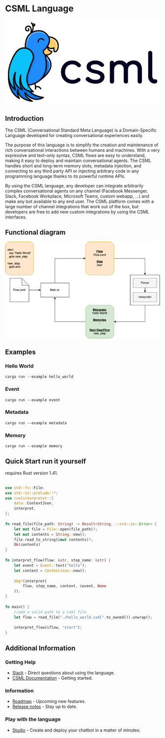 # CSML Language

![CSML logo](./images/csml-horizontal-whitebg-v3.png)

## Introduction

The CSML (Conversational Standard Meta Language) is a Domain-Specific Language developed for creating conversational experiences easily.

The purpose of this language is to simplify the creation and maintenance of rich conversational interactions between humans and machines. With a very expressive and text-only syntax, CSML flows are easy to understand, making it easy to deploy and maintain conversational agents. The CSML handles short and long-term memory slots, metadata injection, and connecting to any third party API or injecting arbitrary code in any programming language thanks to its powerful runtime APIs.

By using the CSML language, any developer can integrate arbitrarily complex conversational agents on any channel (Facebook Messenger, Slack, Facebook Workplace, Microsoft Teams, custom webapp, ...) and make any bot available to any end user. The CSML platform comes with a large number of channel integrations that work out of the box, but developers are free to add new custom integrations by using the CSML interfaces.

## Functional diagram

![diagram](./images/csml-interpreter.png)

## Examples

### Hello World

    cargo run --example hello_world

### Event

    cargo run --example event

### Metadata

    cargo run --example metadata

### Memory

    cargo run --example memory

## Quick Start run it yourself

 requires Rust version 1.41.

```rust

use std::fs::File;
use std::io::prelude::*;
use csmlinterpreter::{
    data::ContextJson,
    interpret,
};

fn read_file(file_path: String) -> Result<String, ::std::io::Error> {
    let mut file = File::open(file_path)?;
    let mut contents = String::new();
    file.read_to_string(&mut contents)?;
    Ok(contents)
}

fn interpret_flow(flow: &str, step_name: &str) {
    let event = Event::text("hello");
    let context = ContextJson::new();

    dbg!(interpret(
        flow, step_name, context, &event, None
    ));
}

fn main() {
    //add a valid path to a csml file
    let flow = read_file("./hello_world.csml".to_owned()).unwrap();

    interpret_flow(&flow, "start");
}
```

## Additional Information

### Getting Help

* [Slack] - Direct questions about using the language.
* [CSML Documentation](https://docs.csml.dev) - Getting started.

[Slack]: https://csml-by-clevy.slack.com/join/shared_invite/enQtODAxMzY2MDQ4Mjk0LWZjOTZlODI0YTMxZTg4ZGIwZDEzYTRlYmU1NmZjYWM2MjAwZTU5MmU2NDdhNmU2N2Q5ZTU2ZTcxZDYzNTBhNTc

### Information

* [Roadmap](https://trello.com/b/tZ1MoALL/csml-open-roadmap) - Upcoming new features.
* [Release notes](https://headwayapp.co/csml-release-notes) - Stay up to date.

### Play with the language

* [Studio] - Create and deploy your chatbot in a matter of minutes.

[Studio]: https://studio.csml.dev
